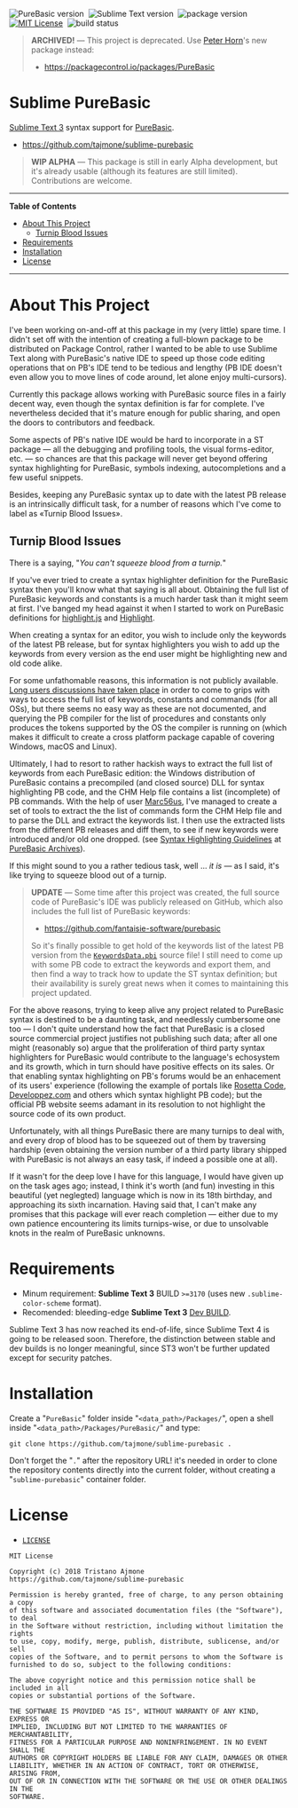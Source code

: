 ![PureBasic version][pb badge]&nbsp;
![Sublime Text version][st badge]&nbsp;
![package version][status badge]&nbsp;
[![MIT License][license badge]][LICENSE]&nbsp;
![build status][travis badge]

> **ARCHIVED!** — This project is deprecated.
> Use [Peter Horn]'s new package instead:
>
> - https://packagecontrol.io/packages/PureBasic


[Peter Horn]: https://github.com/peterthomashorn "View Peter Thomas Horn's GitHub profile"


# Sublime PureBasic

[Sublime Text 3] syntax support for [PureBasic].

- https://github.com/tajmone/sublime-purebasic

> __WIP ALPHA__ — This package is still in early Alpha development, but it's already usable (although its features are still limited). Contributions are welcome.


-----

**Table of Contents**

<!-- MarkdownTOC autolink="true" bracket="round" autoanchor="false" lowercase="only_ascii" uri_encoding="true" levels="1,2,3" -->

- [About This Project](#about-this-project)
    - [Turnip Blood Issues](#turnip-blood-issues)
- [Requirements](#requirements)
- [Installation](#installation)
- [License](#license)

<!-- /MarkdownTOC -->

-----

# About This Project

I've been working on-and-off at this package in my (very little) spare time.
I didn't set off with the intention of creating a full-blown package to be distributed on Package Control, rather I wanted to be able to use Sublime Text along with PureBasic's native IDE to speed up those code editing operations that on PB's IDE tend to be tedious and lengthy (PB IDE doesn't even allow you to move lines of code around, let alone enjoy multi-cursors).

Currently this package allows working with PureBasic source files in a fairly decent way, even though the syntax definition is far for complete.
I've nevertheless decided that it's mature enough for public sharing, and open the doors to contributors and feedback.

Some aspects of PB's native IDE would be hard to incorporate in a ST package — all the debugging and profiling tools, the visual forms-editor, etc. — so chances are that this package will never get beyond offering syntax highlighting for PureBasic, symbols indexing, autocompletions and a few useful snippets.

Besides, keeping any PureBasic syntax up to date with the latest PB release is an intrinsically difficult task, for a number of reasons which I've come to label as «Turnip Blood Issues».


## Turnip Blood Issues

There is a saying, "_You can't squeeze blood from a turnip._"

If you've ever tried to create a syntax highlighter definition for the PureBasic syntax then you'll know what that saying is all about.
Obtaining the full list of PureBasic keywords and constants is a much harder task than it might seem at first.
I've banged my head against it when I started to work on PureBasic definitions for [highlight.js][PB HLjs] and [Highlight][PB HL].

When creating a syntax for an editor, you wish to include only the keywords of the latest PB release, but for syntax highlighters you wish to add up the keywords from every version as the end user might be highlighting new and old code alike.


For some unfathomable reasons, this information is not publicly available.
[Long users discussions have taken place] in order to come to grips with ways to access the full list of keywords, constants and commands (for all OSs), but there seems no easy way as these are not documented, and querying the PB compiler for the list of procedures and constants only produces the tokens supported by the OS the compiler is running on (which makes it difficult to create a cross platform package capable of covering Windows, macOS and Linux).

Ultimately, I had to resort to rather hackish ways to extract the full list of keywords from each PureBasic edition: the Windows distribution of PureBasic contains a precompiled (and closed source) DLL for syntax highlighting PB code, and the CHM Help file contains a list (incomplete) of PB commands.
With the help of user [Marc56us], I've managed to create a set of tools to extract the the list of commands form the CHM Help file and to parse the DLL and extract the keywords list.
I then use the extracted lists from the different PB releases and diff them, to see if new keywords were introduced and/or old one dropped. (see [Syntax Highlighting Guidelines] at [PureBasic Archives]).

If this might sound to you a rather tedious task, well ... _it is_ — as I said, it's like trying to squeeze blood out of a turnip.

> __UPDATE__ — Some time after this project was created, the full source code of PureBasic's IDE was publicly released on GitHub, which also includes the full list of PureBasic keywords:
>
> - https://github.com/fantaisie-software/purebasic
>
> So it's finally possible to get hold of the keywords list of the latest PB version from the [`KeywordsData.pbi`][KeywordsData.pbi] source file! I still need to come up with some PB code to extract the keywords and export them, and then find a way to track how to update the ST syntax definition; but their availability is surely great news when it comes to maintaining this project updated.

[KeywordsData.pbi]: https://github.com/fantaisie-software/purebasic/blob/devel/PureBasicIDE/KeywordsData.pbi

For the above reasons, trying to keep alive any project related to PureBasic syntax is destined to be a daunting task, and needlessly cumbersome one too — I don't quite understand how the fact that PureBasic is a closed source commercial project justifies not publishing such data; after all one might (reasonably so) argue that the proliferation of third party syntax highlighters for PureBasic would contribute to the language's echosystem and its growth, which in turn should have positive effects on its sales.
Or that enabling syntax highlighting on PB's forums would be an enhacement of its users' experience (following the example of portals like [Rosetta Code], [Developpez.com] and others which syntax highlight PB code); but the official PB website seems adamant in its resolution to not highlight the source code of its own product.

[Rosetta Code]: https://rosettacode.org/wiki/Category:PureBasic "Visit Rosetta Code"
[Developpez.com]: https://purebasic.developpez.com/ "Visit Developpez.com"

Unfortunately, with all things PureBasic there are many turnips to deal with, and every drop of blood has to be squeezed out of them by traversing hardship (even obtaining the version number of a third party library shipped with PureBasic is not always an easy task, if indeed a possible one at all).

If it wasn't for the deep love I have for this language, I would have given up on the task ages ago; instead, I think it's worth (and fun) investing in this beautiful (yet neglegted) language which is now in its 18th birthday, and approaching its sixth incarnation.
Having said that, I can't make any promises that this package will ever reach completion — either due to my own patience encountering its limits turnips-wise, or due to unsolvable knots in the realm of PureBasic unknowns.


# Requirements

- Minum requirement: __Sublime Text 3__ BUILD `>=3170` (uses new `.sublime-color-scheme` format).
- Recomended: bleeding-edge __Sublime Text 3__ [Dev BUILD][ST3 Dev Builds].

Sublime Text 3 has now reached its end-of-life, since Sublime Text 4 is going to be released soon. Therefore, the distinction between stable and dev builds is no longer meaningful, since ST3 won't be further updated except for security patches.


[ST3 Dev Builds]: https://www.sublimetext.com/3dev "Visit Sublime Text 3 Dev Builds page"
[ST3 Stable Builds]: https://www.sublimetext.com/3 "Visit Sublime Text 3 Stable Builds page"

# Installation

Create a "`PureBasic`" folder inside "`<data_path>/Packages/`", open a shell inside "`<data_path>/Packages/PureBasic/`" and type:

```
git clone https://github.com/tajmone/sublime-purebasic .
```

Don't forget the "`.`" after the repository URL! it's needed in order to clone the repository contents directly into the current folder, without creating a "`sublime-purebasic`" container folder.


# License

- [`LICENSE`](./LICENSE)

```
MIT License

Copyright (c) 2018 Tristano Ajmone
https://github.com/tajmone/sublime-purebasic

Permission is hereby granted, free of charge, to any person obtaining a copy
of this software and associated documentation files (the "Software"), to deal
in the Software without restriction, including without limitation the rights
to use, copy, modify, merge, publish, distribute, sublicense, and/or sell
copies of the Software, and to permit persons to whom the Software is
furnished to do so, subject to the following conditions:

The above copyright notice and this permission notice shall be included in all
copies or substantial portions of the Software.

THE SOFTWARE IS PROVIDED "AS IS", WITHOUT WARRANTY OF ANY KIND, EXPRESS OR
IMPLIED, INCLUDING BUT NOT LIMITED TO THE WARRANTIES OF MERCHANTABILITY,
FITNESS FOR A PARTICULAR PURPOSE AND NONINFRINGEMENT. IN NO EVENT SHALL THE
AUTHORS OR COPYRIGHT HOLDERS BE LIABLE FOR ANY CLAIM, DAMAGES OR OTHER
LIABILITY, WHETHER IN AN ACTION OF CONTRACT, TORT OR OTHERWISE, ARISING FROM,
OUT OF OR IN CONNECTION WITH THE SOFTWARE OR THE USE OR OTHER DEALINGS IN THE
SOFTWARE.
```

<!-----------------------------------------------------------------------------
                               REFERENCE LINKS
------------------------------------------------------------------------------>

[Sublime Text 3]: https://www.sublimetext.com/ "Visit Sublime Text website"
[Package Control]: https://packagecontrol.io/

[PureBasic]: https://www.purebasic.com/ "Visit PureBasic website"
[PureBasic on Wikipedia]: https://en.wikipedia.org/wiki/PureBasic

[PureBasic Archives]: https://github.com/tajmone/purebasic-archives

<!-- PB Forum Links -->

[Long users discussions have taken place]: https://www.purebasic.fr/english/viewtopic.php?&p=506269 "View PB Forum thread 'Need The Full List of PureBASIC Keywords'"

<!-- PB Syntax Highlighting -->

[PB HLjs]: https://github.com/highlightjs/highlight.js/blob/master/src/languages/purebasic.js "View the PureBasic syntax for highlight.js"
[PB HL]: https://gitlab.com/saalen/highlight/blob/master/langDefs/purebasic.lang "View the PureBasic syntax for Highlight"

[Marc56us]: https://www.purebasic.fr/english/memberlist.php?mode=viewprofile&u=11155

[Syntax Highlighting Guidelines]: https://github.com/tajmone/purebasic-archives/tree/master/syntax-highlighting/guidelines

<!-- badges -->

[license badge]: https://img.shields.io/badge/license-MIT-00b5da.svg
[status badge]: https://img.shields.io/badge/status-alpha-orange "Sublime PureBasic progress status"
[travis badge]: https://travis-ci.com/tajmone/sublime-purebasic.svg?branch=master "Travis CI Build Status for EditorConfig Validation"
[pb badge]: https://img.shields.io/badge/PureBasic-5.73-brightgreen "PureBasic version"
[st badge]: https://img.shields.io/badge/Sublime%20Text-3210-brightgreen "Sublime Text version"

<!-- project files -->

[LICENSE]: ./LICENSE "View License file"
[validate.sh]: ./validate.sh "View script source"

<!-- EOF -->
